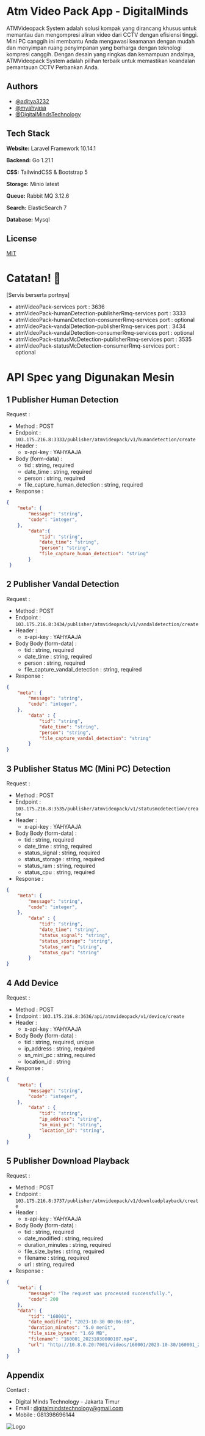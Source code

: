 
# Atm Video Pack App - DigitalMinds

ATMVideopack System adalah solusi kompak yang dirancang khusus untuk memantau dan
mengompresi aliran video dari CCTV dengan efisiensi tinggi. Mini PC canggih ini membantu
Anda mengawasi keamanan dengan mudah dan menyimpan ruang penyimpanan yang
berharga dengan teknologi kompresi canggih. Dengan desain yang ringkas dan kemampuan
andalnya, ATMVideopack System adalah pilihan terbaik untuk memastikan keandalan
pemantauan CCTV Perbankan Anda.


## Authors

- [@aditya3232](https://github.com/aditya3232)
- [@myahyasa](https://github.com/myahyasa)
- [@DigitalMindsTechnology](https://github.com/DigitalMindsTechnology)


## Tech Stack

**Website:** Laravel Framework 10.14.1

**Backend:** Go 1.21.1 

**CSS:** TailwindCSS & Bootstrap 5

**Storage:** Minio latest

**Queue:** Rabbit MQ 3.12.6

**Search:** ElasticSearch 7

**Database:** Mysql


## License

[MIT](https://choosealicense.com/licenses/mit/)



# Catatan! 👋

[Servis berserta portnya]
- atmVideoPack-services port : 3636
- atmVideoPack-humanDetection-publisherRmq-services port : 3333
- atmVideoPack-humanDetection-consumerRmq-services port : optional
- atmVideoPack-vandalDetection-publisherRmq-services port : 3434
- atmVideoPack-vandalDetection-consumerRmq-services port : optional
- atmVideoPack-statusMcDetection-publisherRmq-services port : 3535
- atmVideoPack-statusMcDetection-consumerRmq-services port : optional

# API Spec yang Digunakan Mesin

## 1 Publisher Human Detection

Request :
- Method : POST
- Endpoint : `103.175.216.8:3333/publisher/atmvideopack/v1/humandetection/create`
- Header :
    - x-api-key : YAHYAAJA
- Body (form-data) :
    - tid : string, required
    - date_time : string, required
    - person : string, required
    - file_capture_human_detection : string, required
- Response :

```json 
{
    "meta": {
        "message": "string",
        "code": "integer",
    },
        "data":{
            "tid": "string",
            "date_time": "string",
            "person": "string",  
            "file_capture_human_detection": "string"  
        }
 }
```
## 2 Publisher Vandal Detection

Request :
- Method : POST
- Endpoint : `103.175.216.8:3434/publisher/atmvideopack/v1/vandaldetection/create`
- Header : 
    - x-api-key : YAHYAAJA
- Body Body (form-data) :
    - tid : string, required
    - date_time : string, required
    - person : string, required
    - file_capture_vandal_detection : string, required
- Response :

```json 
{
    "meta": {
        "message": "string",
        "code": "integer",
    },
        "data" : {
            "tid": "string",
            "date_time": "string",
            "person": "string",  
            "file_capture_vandal_detection": "string"
        }
}
```
## 3 Publisher Status MC (Mini PC) Detection 

Request :
- Method : POST
- Endpoint : `103.175.216.8:3535/publisher/atmvideopack/v1/statusmcdetection/create`
- Header : 
    - x-api-key : YAHYAAJA
- Body Body (form-data) :
    - tid : string, required
    - date_time : string, required
    - status_signal : string, required
    - status_storage : string, required
    - status_ram : string, required
    - status_cpu : string, required
- Response :

```json 
{
    "meta": {
        "message": "string",
        "code": "integer",
    },
        "data" : {
            "tid": "string",
            "date_time": "string",
            "status_signal": "string",  
            "status_storage": "string",
            "status_ram": "string",
            "status_cpu": "string"
        }
}
```
## 4 Add Device

Request :
- Method : POST
- Endpoint : `103.175.216.8:3636/api/atmvideopack/v1/device/create`
- Header : 
    - x-api-key : YAHYAAJA
- Body Body (form-data) :
    - tid : string, required, unique
    - ip_address : string, required
    - sn_mini_pc : string, required
    - location_id : string
- Response :

```json 
{
    "meta": {
        "message": "string",
        "code": "integer",
    },
        "data" : {
            "tid": "string",
            "ip_address": "string",
            "sn_mini_pc": "string",  
            "location_id": "string",
        }
}
```
## 5 Publisher Download Playback

Request :
- Method : POST
- Endpoint : `103.175.216.8:3737/publisher/atmvideopack/v1/downloadplayback/create`
- Header : 
    - x-api-key : YAHYAAJA
- Body Body (form-data) :
    - tid : string, required
    - date_modified : string, required
    - duration_minutes : string, required
    - file_size_bytes : string, required
    - filename : string, required
    - url : string, required
- Response :

```json 
{
    "meta": {
        "message": "The request was processed successfully.",
        "code": 200
    },
    "data": {
        "tid": "160001",
        "date_modified": "2023-10-30 00:06:00",
        "duration_minutes": "5.0 menit",
        "file_size_bytes": "1.69 MB",
        "filename": "160001_20231030000107.mp4",
        "url": "http://10.8.0.20:7001/videos/160001/2023-10-30/160001_20231030000107.mp4"
    }
}
```

## Appendix

Contact :
- Digital Minds Technology - Jakarta Timur
- Email : digitalmindstechnology@gmail.com
- Mobile : 081398696144


![Logo](https://camo.githubusercontent.com/6480cae900aacb5c6a44924eafaf01f0da37404d3b7e0509675528dff1a74b43/68747470733a2f2f696d616765732e696e746572657374696e67656e67696e656572696e672e636f6d2f696d672f6965612f344e36316f7845514f4a2f627261696e2d757365722d696e746572666163652d322e6a7067)

